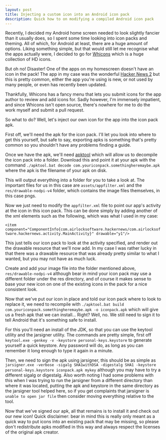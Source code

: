 ```yaml
---
layout: post
title: Injecting a custom icon into an Android icon pack
description: Quick how to on modifying a compiled Android icon pack
---
```


Recently, I decided my Android home screen needed to look slightly fancier than it usually does, so I spent some time looking into icon packs and theming. All of which, for Android at least, there are a huge amount of options. Liking something simple, but that would still let me recognise what the apps actually were, I decided to go for [Whicons](https://play.google.com/store/apps/details?id=com.whicons.iconpack) which is a huge collection of HD icons.

But oh no! Disaster! One of the apps on my homescreen doesn't have an icon in the pack! The app in my case was the wonderful [Hacker News 2](https://play.google.com/store/apps/details?id=com.airlocksoftware.hackernews) but this is pretty common, either the app you're using is new, or not used by many people, or even has recently been updated.

Thankfully, Whicons has a fancy menu that lets you submit icons for the app author to review and add icons for. Sadly however, I'm immensely impatient, and since Whicons isn't open source, there's nowhere for me to do the work myself and submit a pull request.

So what to do? Well, let's inject our own icon for the app into the icon pack apk.

First off, we'll need the apk for the icon pack. I'll let you look into where to get this yourself, but safe to say, exporting apks is something that's pretty common so you shouldn't have any problems finding a guide.

Once we have the apk, we'll need [apktool](http://ibotpeaches.github.io/Apktool/) which will allow us to decompile the icon pack into a folder. Download this and point it at your apk with the command `./apktool.bat decode com.youriconpack.somethingheremaybe.apk` where the apk is the filename of your apk on disk.

This will output everything into a folder for you to take a look at. The important files for us in this case are `assets/appfilter.xml` and the `res/drawable-nodpi-v4` folder, which contains the image files themselves, in this case pngs.

Now we just need to modify the `appfilter.xml` file to point our app's activity at the icon in this icon pack. This can be done simply by adding another of the xml elements such as the following, which was what I used in my case:

`<item component="ComponentInfo{com.airlocksoftware.hackernews/com.airlocksoftware.hackernews.activity.MainActivity}" drawable="y1"/>`

This just tells our icon pack to look at the activity specified, and render out the drawable resource that we'll now add. In my case I was rather lucky in that there was a drawable resource that was already pretty similar to what I wanted, but you may not have as much luck.

Create and add your image file into the folder mentioned above, `res/drawable-nodpi-v4` although bear in mind your icon pack may use a different folder under the res directory, and of course it makes sense to base your new icon on one of the existing icons in the pack for a nice consistent look.

Now that we've put our icon in place and told our icon pack where to look to replace it, we need to recompile with `./apktool.bat build com.youriconpack.somethingheremaybe.apk -o iconpack.apk` which will give us a fresh apk that we can install... Right? Well, no. We still need to sign it to tell Android that it's something safe to install.

For this you'll need an install of the JDK, so that you can use the keytool utility and the jarsigner utility. The commands are pretty simple, first off `keytool.exe -genkey -v -keystore personal-keys.keystore` to generate yourself a quick keystore. Any password will do, as long as you can remember it long enough to type it again in a minute.

Then, we need to sign the apk using jarsigner, this should be as simple as `jarsigner.exe -verbose -sigalg SHA1withDSA -digestalg SHA1 -keystore personal-keys.keystore iconpack.apk mykey` although you may have to try a different sigalg or digestalg. Also worth noting I had some problems with this when I was trying to run the jarsigner from a different directory than where it was located, putting the apk and keystore in the same directory as the jarsigner tool helped here, so if you get complaints that jarsigner is `unable to open jar file` then consider moving everything relative to the tool.

Now that we've signed our apk, all that remains is to install it and check out our new icon! Quick disclaimer: bear in mind this is really only meant as a quick way to put icons into an existing pack that may be missing, so please don't redistribute apks modified in this way and always respect the licenses of the original apk creator.
